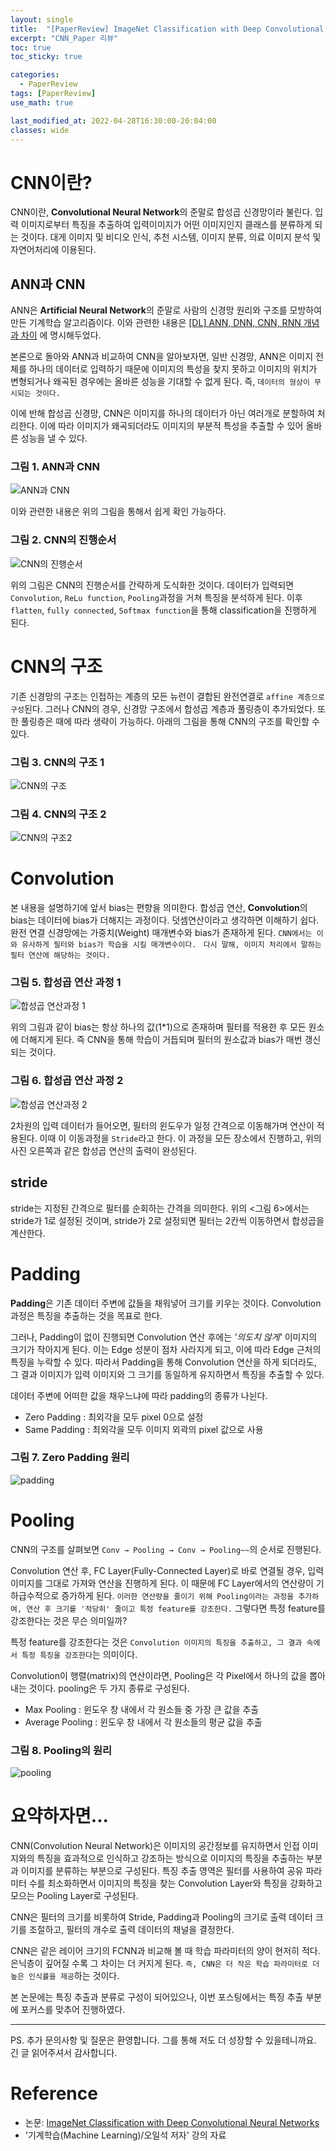 ```yaml
---
layout: single
title:  "[PaperReview] ImageNet Classification with Deep Convolutional Neural Networks(CNN)"
excerpt: "CNN_Paper 리뷰"
toc: true
toc_sticky: true

categories:
  - PaperReview
tags: [PaperReview]
use_math: true

last_modified_at: 2022-04-28T16:30:00-20:04:00
classes: wide
---
```

# CNN이란?
CNN이란, **Convolutional Neural Network**의 준말로 합성곱 신경망이라 불린다.
입력 이미지로부터 특징을 추출하여 입력이미지가 어떤 이미지인지 클래스를 분류하게 되는 것이다.
대게 이미지 및 비디오 인식, 추천 시스템, 이미지 분류, 의료 이미지 분석 및 자연어처리에 이용된다.

## ANN과 CNN
ANN은 **Artificial Neural Network**의 준말로 사람의 신경망 원리와 구조를 모방하여 만든 기계학습 알고리즘이다. 이와 관련한 내용은 [[DL] ANN, DNN, CNN, RNN 개념과 차이](https://sehooni.github.io/dl/ANN,DNN,CNN,RNN/) 에 명시해두었다.

본론으로 돌아와 ANN과 비교하여 CNN을 알아보자면, 일반 신경망, ANN은 이미지 전체를 하나의 데이터로 입력하기 때문에 
이미지의 특성을 찾지 못하고 이미지의 위치가 변형되거나 왜곡된 경우에는 올바른 성능을 기대할 수 없게 된다. 즉, `데이터의 형상이 무시되는 것이다.`

이에 반해 합성곱 신경망, CNN은 이미지를 하나의 데이터가 아닌 여러개로 분할하여 처리한다. 이에 따라 이미지가 왜곡되더라도 이미지의 부분적 특성을 추출할 수 있어 올바른 성능을 낼 수 있다.

### 그림 1. ANN과 CNN
![ANN과 CNN](https://user-images.githubusercontent.com/84653623/165703614-c50e182f-25fa-4c5e-a45c-001cbe4d11c6.png)

이와 관련한 내용은 위의 그림을 통해서 쉽게 확인 가능하다.

### 그림 2. CNN의 진행순서
![CNN의 진행순서](https://user-images.githubusercontent.com/84653623/165703938-4905c417-1e76-4617-b4dd-cbdc3fd33f66.png)

위의 그림은 CNN의 진행순서를 간략하게 도식화한 것이다. 데이터가 입력되면 `Convolution`, `ReLu function`, `Pooling`과정을 거쳐 특징을 분석하게 된다.
이후 `flatten`, `fully connected`, `Softmax function`을 통해 classification을 진행하게 된다.

# CNN의 구조
기존 신경망의 구조는 인접하는 계층의 모든 뉴런이 결합된 완전연결로 `affine 계층으로 구성`된다. 
그러나 CNN의 경우, 신경망 구조에서 합성곱 계층과 풀링층이 추가되었다. 또한 풀링층은 때에 따라 생략이 가능하다. 
아래의 그림을 통해 CNN의 구조를 확인할 수 있다.

### 그림 3. CNN의 구조 1
![CNN의 구조](https://user-images.githubusercontent.com/84653623/165707470-339d138e-a0df-43d1-832b-38ee36f1f8ab.png)

### 그림 4. CNN의 구조 2
![CNN의 구조2](https://user-images.githubusercontent.com/84653623/165729172-47445bfc-969e-4f30-a876-f273960f5f5e.png)


# Convolution
본 내용을 설명하기에 앞서 bias는 편향을 의미한다. 합성곱 연산, **Convolution**의 bias는 데이터에 bias가 더해지는 과정이다.
덧셈연산이라고 생각하면 이해하기 쉽다. 완전 연결 신경망에는 가중치(Weight) 매개변수와 bias가 존재하게 된다.
`CNN에서는 이와 유사하게 필터와 bias가 학습을 시킬 매개변수이다. `
`다시 말해, 이미지 처리에서 말하는 필터 연산에 해당하는 것이다.`

### 그림 5. 합성곱 연산 과정 1
![합성곱 연산과정 1](https://user-images.githubusercontent.com/84653623/165711865-7153cc40-3954-45d9-9db4-31715447b868.png)

위의 그림과 같이 bias는 항상 하나의 값(1*1)으로 존재하며 필터를 적용한 후 모든 원소에 더해지게 된다.
즉 CNN을 통해 학습이 거듭되며 필터의 원소값과 bias가 매번 갱신되는 것이다.

### 그림 6. 합성곱 연산 과정 2
![합성곱 연산과정 2](https://user-images.githubusercontent.com/84653623/165712067-9aa6e8fb-6d79-492a-9664-e866786d09cd.jpg)

2차원의 입력 데이터가 들어오면, 필터의 윈도우가 일정 간격으로 이동해가며 연산이 적용된다.
이때 이 이동과정을 `Stride`라고 한다. 
이 과정을 모든 장소에서 진행하고, 위의 사진 오른쪽과 같은 합성곱 연산의 출력이 완성된다.

## stride
stride는 지정된 간격으로 필터를 순회하는 간격을 의미한다. 위의 <그림 6>에서는 stride가 1로 설정된 것이며,
stride가 2로 설정되면 필터는 2칸씩 이동하면서 합성곱을 계산한다.

# Padding
**Padding**은 기존 데이터 주변에 값들을 채워넣어 크기를 키우는 것이다.
Convolution 과정은 특징을 추출하는 것을 목표로 한다. 

그러나, Padding이 없이 진행되면 Convolution 연산 후에는 *'의도치 않게'* 이미지의 크기가 작아지게 된다.
이는 Edge 성분이 점차 사라지게 되고, 이에 따라 Edge 근처의 특징을 누락할 수 있다.
따라서 Padding을 통해 Convolution 연산을 하게 되더라도, 그 결과 이미지가 입력 이미지와 그 크기를 동일하게 유지하면서 특징을 추출할 수 있다.

데이터 주변에 어떠한 값을 채우느냐에 따라 padding의 종류가 나뉜다.
- Zero Padding : 최외각을 모두 pixel 0으로 설정
- Same Padding : 최외각을 모두 이미지 외곽의 pixel 값으로 사용

### 그림 7. Zero Padding 원리
![padding](https://user-images.githubusercontent.com/84653623/165729269-37476345-7114-4ddb-a790-735ece84d5f7.jpg)

# Pooling
CNN의 구조를 살펴보면 `Conv → Pooling → Conv → Pooling~~`의 순서로 진행된다.

Convolution 연산 후, FC Layer(Fully-Connected Layer)로 바로 연결될 경우, 입력 이미지를 그대로 가져와 연산을 진행하게 된다.
이 때문에 FC Layer에서의 연산량이 기하급수적으로 증가하게 된다. `이러한 연산량을 줄이기 위해 Pooling이라는 과정을 추가하여, 연산 후 크기를 '적당히' 줄이고 특정 feature를 강조한다.`
그렇다면 특정 feature를 강조한다는 것은 무슨 의미일까?

특정 feature를 강조한다는 것은 `Convolution 이미지의 특징을 추출하고, 그 결과 속에서 특정 특징을 강조한다`는 의미이다. 

Convolution이 행렬(matrix)의 연산이라면, Pooling은 각 Pixel에서 하나의 값을 뽑아내는 것이다.
pooling은 두 가지 종류로 구성된다. 
- Max Pooling : 윈도우 창 내에서 각 원소들 중 가장 큰 값을 추출
- Average Pooling : 윈도우 창 내에서 각 원소들의 평균 값을 추출

### 그림 8. Pooling의 원리
![pooling](https://user-images.githubusercontent.com/84653623/165735542-9f473be7-2f0a-4c3f-9de8-211121dce50f.png)


# 요약하자면...

CNN(Convolution Neural Network)은 이미지의 공간정보를 유지하면서 인접 이미지와의 특징을 효과적으로 인식하고 강조하는 방식으로 이미지의 특징을 추출하는 부분과 이미지를 분류하는 부분으로 구성된다.
특징 추출 영역은 필터를 사용하여 공유 파라미터 수를 최소화하면서 이미지의 특징을 찾는 Convolution Layer와 특징을 강화하고 모으는 Pooling Layer로 구성된다.

CNN은 필터의 크기를 비롯하여 Stride, Padding과 Pooling의 크기로 출력 데이터 크기를 조절하고, 필터의 개수로 출력 데이터의 채널을 결정한다.

CNN은 같은 레이어 크기의 FCNN과 비교해 볼 때 학습 파라미터의 양이 현저히 적다. 은닉층이 깊어질 수록 그 차이는 더 커지게 된다. 
`즉, CNN은 더 작은 학습 파라미터로 더 높은 인식률을 제공`하는 것이다. 

본 논문에는 특징 추출과 분류로 구성이 되어있으나, 이번 포스팅에서는 특징 추출 부분에 포커스를 맞추어 진행하였다.

---
PS. 추가 문의사항 및 질문은 환영합니다. 그를 통해 저도 더 성장할 수 있을테니까요. 긴 글 읽어주셔서 감사합니다. 

# Reference
- 논문: [ImageNet Classification with Deep Convolutional Neural Networks](https://papers.nips.cc/paper/2012/hash/c399862d3b9d6b76c8436e924a68c45b-Abstract.html)
- '기계학습(Machine Learning)/오일석 저자' 강의 자료
